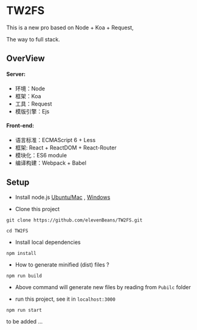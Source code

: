 # TW2FS

This is a new pro based on Node + Koa + Request,

The way to full stack.

## OverView
#### Server:

+ 环境：Node
+ 框架：Koa
+ 工具：Request
+ 模版引擎：Ejs

#### Front-end:

+ 语言标准：ECMAScript 6 + Less
+ 框架: React + ReactDOM + React-Router
+ 模块化：ES6 module
+ 编译构建：Webpack + Babel

## Setup

+ Install node.js [Ubuntu/Mac](https://github.com/creationix/nvm) , [Windows](https://nodejs.org/en/download/)

+ Clone this project

```
git clone https://github.com/elevenBeans/TW2FS.git

cd TW2FS
```
+ Install local dependencies
```
npm install
```
+ How to generate minified (dist) files ?
```
npm run build
```
+ Above command will generate new files by reading from ```Pubilc``` folder

+ run this project, see it in `localhost:3000`
```
npm run start
```

to be added ...
